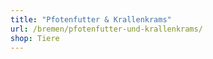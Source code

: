 ```yaml
---
title: "Pfotenfutter & Krallenkrams"
url: /bremen/pfotenfutter-und-krallenkrams/
shop: Tiere
---
```

